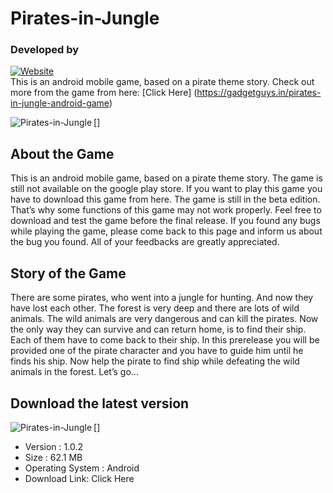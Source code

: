 # Pirates-in-Jungle 
### Developed by 
[![Website](https://img.shields.io/website?label=gadgetguys.in&style=for-the-badge&url=https%3A%2F%2Fgadgetguys.in)](https://gadgetguys.in)
<br>This is an android mobile game, based on a pirate theme story. Check out more from the game from here: [Click Here] (https://gadgetguys.in/pirates-in-jungle-android-game)

[<img align="left" alt="Pirates-in-Jungle" src="https://gadgetguys.in/wp-content/uploads/2020/12/logo.png">]

## About the Game
This is an android mobile game, based on a pirate theme story. The game is still not available on the google play store. If you want to play this game you have to download this game from here. The game is still in the beta edition. That’s why some functions of this game may not work properly. Feel free to download and test the game before the final release. If you found any bugs while playing the game, please come back to this page and inform us about the bug you found. All of your feedbacks are greatly appreciated.

## Story of the Game
There are some pirates, who went into a jungle for hunting. And now they have lost each other. The forest is very deep and there are lots of wild animals. The wild animals are very dangerous and can kill the pirates. Now the only way they can survive and can return home, is to find their ship. Each of them have to come back to their ship. In this prerelease you will be provided one of the pirate character and you have to guide him until he finds his ship. Now help the pirate to find ship while defeating the wild animals in the forest. Let’s go…

## Download the latest version
[<img align="left" alt="Pirates-in-Jungle" src="https://gadgetguys.in/wp-content/uploads/2020/12/pirate.jpg">]
- Version : 1.0.2
- Size : 62.1 MB
- Operating System : Android
- Download Link: Click Here

[website]: https://gadgetguys.in
